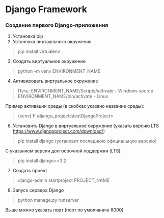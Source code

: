 # Django Framework

### Создание первого Django-приложения
1) Установка pip
2) Установка виртаульного окружения 
> pip install virtualenv
3) Создать виртуальное окружение 
> python -m venv ENVIRONMENT_NAME
4) Активировать виртуальное окружение
> Путь: ENVIRONMENT_NAME/Scripts/activate - Windows
> source ENVIRONMENT_NAME/bin/activate - Linux

Пример активации среды (в скобках указано название среды):
> (venv) F:\django_projects\testDjangoProject>
6) Установить Django в виртуальное окружение (указать версию LTS https://www.djangoproject.com/download/)
> pip install django (установит последнюю официальную версию)

С указанием версии долгосрочной поддержки (LTS):
>pip install django==3.2
7) Создать проект
> django-admin startproject PROJECT_NAME
8) Запуск сервера Django
> python manage.py runserver   

Выше можно указать порт (порт по умолчанию 8000)

